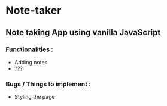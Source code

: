 # Note-taker

## Note taking App using vanilla JavaScript 




### Functionalities :
- Adding notes
- ???

### Bugs / Things to implement : 
- Styling the page 
